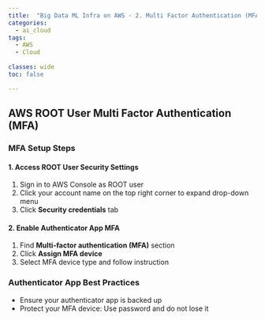 ```yaml
---
title:  "Big Data ML Infra on AWS - 2. Multi Factor Authentication (MFA)"
categories:
  - ai_cloud
tags:
  - AWS
  - Cloud
  
classes: wide
toc: false

---
```


## AWS ROOT User Multi Factor Authentication (MFA)

### MFA Setup Steps

#### 1. Access ROOT User Security Settings
1. Sign in to AWS Console as ROOT user
2. Click your account name on the top right corner to expand drop-down menu
3. Click **Security credentials** tab

#### 2. Enable Authenticator App MFA
1. Find **Multi-factor authentication (MFA)** section
2. Click **Assign MFA device**
3. Select MFA device type and follow instruction

### Authenticator App Best Practices
- Ensure your authenticator app is backed up
- Protect your MFA device: Use password and do not lose it